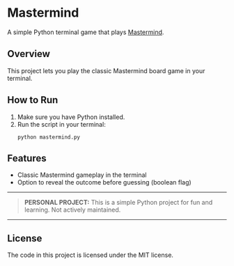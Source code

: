 # Mastermind
A simple Python terminal game that plays [Mastermind](https://en.wikipedia.org/wiki/Mastermind_(board_game)).


## Overview
This project lets you play the classic Mastermind board game in your terminal.


## How to Run
1. Make sure you have Python installed.
2. Run the script in your terminal:
	```
	python mastermind.py
	```


## Features
- Classic Mastermind gameplay in the terminal
- Option to reveal the outcome before guessing (boolean flag)


---
> **PERSONAL PROJECT:** This is a simple Python project for fun and learning. Not actively maintained.
---


## License
The code in this project is licensed under the MIT license.
